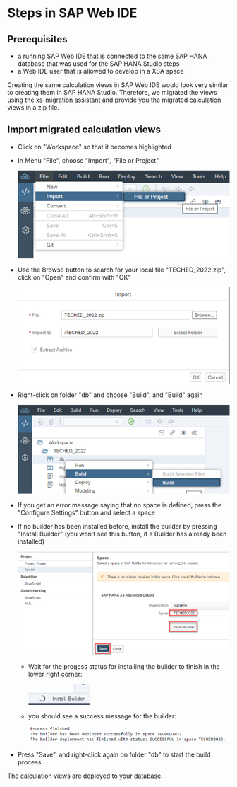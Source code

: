 # Steps in SAP Web IDE

## Prerequisites

- a running SAP Web IDE that is connected to the same SAP HANA database that was used for the SAP HANA Studio steps
- a Web IDE user that is allowed to develop in a XSA space

Creating the same calculation views in SAP Web IDE would look very similar to creating them in SAP HANA Studio. Therefore, we migrated the views using the [xs-migration assistant](https://help.sap.com/docs/SAP_HANA_PLATFORM/58d81eb4c9bc4899ba972c9fe7a1a115/5775fac4200441589c12a5421d0bcb1e.html) and provide you the migrated calculation views in a zip file.

## Import migrated calculation views

- Click on "Workspace" so that it becomes highlighted

- In Menu "File", choose "Import", "File or Project"

    ![import zip file](./screenshots/importZip.png)

- Use the Browse button to search for your local file "TECHED_2022.zip", click on "Open" and confirm with "OK"

    ![import dialog zip file](./screenshots/importDialogZip.png)

- Right-click on folder "db" and choose "Build", and "Build" again

    ![build project](./screenshots/buildProject.png)

- If you get an error message saying that no space is defined, press the "Configure Settings" button and select a space

- If no builder has been installed before, install the builder by pressing "Install Builder" (you won't see this button, if a Builder has already been installed)

    ![space setting](./screenshots/spaceSetting.png)

    - Wait for the progess status for installing the builder to finish in the lower right corner:

        ![progress  install builder](./screenshots/installBuilderProgressBar.png)

    - you should see a success message for the builder:

        ![builder successfully installed](./screenshots/builderInstallSuccess.png)

- Press "Save", and right-click again on folder "db" to start the build process

The calculation views are deployed to your database.
